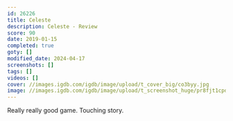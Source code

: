 ```yaml
---
id: 26226
title: Celeste
description: Celeste - Review
score: 90
date: 2019-01-15
completed: true
goty: []
modified_date: 2024-04-17
screenshots: []
tags: []
videos: []
cover: //images.igdb.com/igdb/image/upload/t_cover_big/co3byy.jpg
image: //images.igdb.com/igdb/image/upload/t_screenshot_huge/pr8fjt1cpd5wcwbkgd2r.jpg
---
```

Really really good game. Touching story.